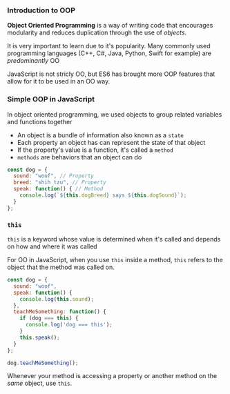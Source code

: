 ### Introduction to OOP

**Object Oriented Programming** is a way of writing code that encourages modularity and reduces duplication through the use of *objects*.

It is very important to learn due to it's popularity. Many commonly used programming languages (C++, C#, Java, Python, Swift for example) are *predominantly* OO

JavaScript is not stricly OO, but ES6 has brought more OOP features that allow for it to be used in an OO way.

### Simple OOP in JavaScript

In object oriented programming, we used objects to group related variables and functions together

* An object is a bundle of information also known as a `state`
* Each property an object has can represent the state of that object
* If the property's value is a function, it's called a `method`
* `methods` are behaviors that an object can do

```js
const dog = {
  sound: "woof", // Property
  breed: "shih tzu", // Property
  speak: function() { // Method
    console.log(`${this.dogBreed} says ${this.dogSound}`);
  }
};
```

### `this`

`this` is a keyword whose value is determined when it's called and depends on how and where it was called

For OO in JavaScript, when you use `this` inside a method, `this` refers to the object that the method was called on.

```js
const dog = {
  sound: "woof",
  speak: function() {
    console.log(this.sound);
  },
  teachMeSomething: function() {
    if (dog === this) {
      console.log('dog === this');
    }
    this.speak();
  }
};

dog.teachMeSomething();
```

Whenever your method is accessing a property or another method on the *same* object, use `this`.